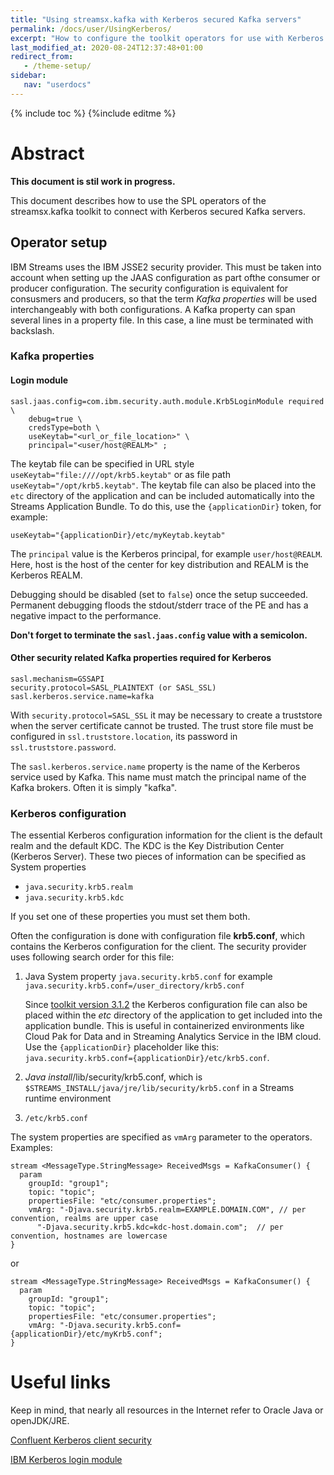 ```yaml
---
title: "Using streamsx.kafka with Kerberos secured Kafka servers"
permalink: /docs/user/UsingKerberos/
excerpt: "How to configure the toolkit operators for use with Kerberos secured Kafka servers"
last_modified_at: 2020-08-24T12:37:48+01:00
redirect_from:
   - /theme-setup/
sidebar:
   nav: "userdocs"
---
```

{% include toc %}
{%include editme %}
# Abstract

**This document is stil work in progress.**

This document describes how to use the SPL operators of the streamsx.kafka toolkit to
connect with Kerberos secured Kafka servers.

## Operator setup

IBM Streams uses the IBM JSSE2 security provider. This must be taken into account when setting up the JAAS configuration as part ofthe consumer or producer configuration.
The security configuration is equivalent for consusmers and producers, so that the term *Kafka properties* will be used interchangeably with both configurations. A Kafka property can span several lines in a property file. In this case, a line must be terminated with backslash.

### Kafka properties

#### Login module

    sasl.jaas.config=com.ibm.security.auth.module.Krb5LoginModule required \
        debug=true \
        credsType=both \
        useKeytab="<url_or_file_location>" \
        principal="<user/host@REALM>" ;

The keytab file can be specified in URL style `useKeytab="file:////opt/krb5.keytab"` or as file path `useKeytab="/opt/krb5.keytab"`.
The keytab file can also be placed into the `etc` directory of the application and can be included automatically into the Streams Application Bundle. To do this, use the `{applicationDir}` token, for example:

    useKeytab="{applicationDir}/etc/myKeytab.keytab"

The `principal` value is the Kerberos principal, for example `user/host@REALM`. Here, host is the host of the center for key distribution and REALM is the Kerberos REALM.


Debugging should be disabled (set to `false`) once the setup succeeded. Permanent debugging floods the stdout/stderr trace of the PE and has a negative impact to the performance.

**Don't forget to terminate the `sasl.jaas.config` value with a semicolon.**

#### Other security related Kafka properties required for Kerberos

    sasl.mechanism=GSSAPI
    security.protocol=SASL_PLAINTEXT (or SASL_SSL)
    sasl.kerberos.service.name=kafka

With `security.protocol=SASL_SSL` it may be necessary to create a truststore when the server certificate cannot be trusted. The trust store file must be configured in `ssl.truststore.location`, its password in `ssl.truststore.password`.

The `sasl.kerberos.service.name` property is the name of the Kerberos service used by Kafka. This name must match the principal name of the Kafka brokers. Often it is simply "kafka".

### Kerberos configuration

The essential Kerberos configuration information for the client is the default realm and the default KDC. The KDC is the Key Distribution Center (Kerberos Server). These two pieces of information can be specified as System properties

- `java.security.krb5.realm`
- `java.security.krb5.kdc`

If you set one of these properties you must set them both.

Often the configuration is done with configuration file **krb5.conf**, which contains the Kerberos configuration for the client. The security provider uses following search order for this file:

1. Java System property `java.security.krb5.conf` for example `java.security.krb5.conf=/user_directory/krb5.conf`

   Since [toolkit version 3.1.2](https://github.com/IBMStreams/streamsx.kafka/releases/tag/v3.1.2) the Kerberos configuration file can also be placed within the *etc* directory of the application to get included into the application bundle. This is useful in containerized environments like Cloud Pak for Data and in Streaming Analytics Service in the IBM cloud. Use the `{applicationDir}` placeholder like this: `java.security.krb5.conf={applicationDir}/etc/krb5.conf`.

2. *Java install*/lib/security/krb5.conf, which is `$STREAMS_INSTALL/java/jre/lib/security/krb5.conf` in a Streams runtime environment

3. `/etc/krb5.conf`

The system properties are specified as `vmArg` parameter to the operators. Examples:

    stream <MessageType.StringMessage> ReceivedMsgs = KafkaConsumer() {
      param
        groupId: "group1";
        topic: "topic";
        propertiesFile: "etc/consumer.properties";
        vmArg: "-Djava.security.krb5.realm=EXAMPLE.DOMAIN.COM", // per convention, realms are upper case
          "-Djava.security.krb5.kdc=kdc-host.domain.com";  // per convention, hostnames are lowercase
    }

or

    stream <MessageType.StringMessage> ReceivedMsgs = KafkaConsumer() {
      param
        groupId: "group1";
        topic: "topic";
        propertiesFile: "etc/consumer.properties";
        vmArg: "-Djava.security.krb5.conf={applicationDir}/etc/myKrb5.conf";
    }

# Useful links

Keep in mind, that nearly all resources in the Internet refer to Oracle Java or openJDK/JRE.

[Confluent Kerberos client security](https://docs.confluent.io/4.0.0/kafka/authentication_sasl_gssapi.html#clients)


[IBM Kerberos login module](https://www.ibm.com/support/knowledgecenter/SSYKE2_7.1.0/com.ibm.java.security.api.71.doc/jgss/com/ibm/security/auth/module/Krb5LoginModule.html)
